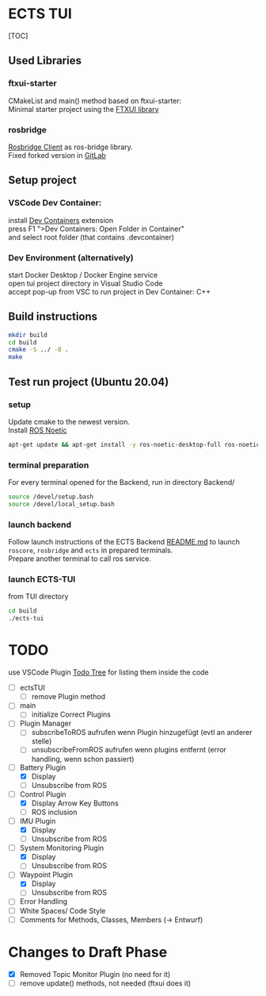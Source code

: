 # ECTS TUI
[TOC]

## Used Libraries

### ftxui-starter
CMakeList and main() method based on ftxui-starter:  
Minimal starter project using the [FTXUI library](https://github.com/ArthurSonzogni/ftxui)

### rosbridge
[Rosbridge Client](https://github.com/antoniocoratelli/rosbridge_client_cpp/tree/v2018/) as ros-bridge library. <br>
Fixed forked version in [GitLab](https://git.scc.kit.edu/pse-robot-monitoring/rosbridge_client_cpp.git)

## Setup project

### VSCode Dev Container:
install [Dev Containers](https://marketplace.visualstudio.com/items?itemName=ms-vscode-remote.remote-containers) extension <br>
press F1 ">Dev Containers: Open Folder in Container" <br>
and select root folder (that contains .devcontainer)

### Dev Environment (alternatively)
start Docker Desktop / Docker Engine service <br>
open tui project directory in Visual Studio Code <br>
accept pop-up from VSC to run project in Dev Container: C++

## Build instructions
```bash
mkdir build
cd build
cmake -S ../ -B .
make
```

## Test run project (Ubuntu 20.04)
### setup
Update cmake to the newest version. <br>
Install [ROS Noetic](http://wiki.ros.org/noetic/Installation/Ubuntu) <br>
```bash
apt-get update && apt-get install -y ros-noetic-desktop-full ros-noetic-rosbridge-server ros-noetic-catkin gdb iproute2 wireless-tools neovim 
```

### terminal preparation
For every terminal opened for the Backend, run in directory Backend/
```bash
source /devel/setup.bash
source /devel/local_setup.bash
```

### launch backend
Follow launch instructions of the ECTS Backend [README.md](https://git.scc.kit.edu/pse-robot-monitoring/pse/-/blob/main/README.md) to launch `roscore`, `rosbridge` and `ects` in prepared terminals. <br>
Prepare another terminal to call ros service.

### launch ECTS-TUI
from TUI directory
```bash
cd build
./ects-tui
```

# TODO
use VSCode Plugin [Todo Tree](https://marketplace.visualstudio.com/items?itemName=Gruntfuggly.todo-tree) for listing them inside the code
- [ ] ectsTUI
  - [ ] remove Plugin method
- [ ] main
  - [ ] initialize Correct Plugins
- [ ] Plugin Manager
  - [ ] subscribeToROS aufrufen wenn Plugin hinzugefügt (evtl an anderer stelle)
  - [ ] unsubscribeFromROS aufrufen wenn plugins entfernt (error handling, wenn schon passiert)
- [ ] Battery Plugin
  - [x] Display
  - [ ] Unsubscribe from ROS
- [ ] Control Plugin
  - [x] Display Arrow Key Buttons
  - [ ] ROS inclusion
- [ ] IMU Plugin
  - [x] Display
  - [ ] Unsubscribe from ROS
- [ ] System Monitoring Plugin
  - [x] Display
  - [ ] Unsubscribe from ROS
- [ ] Waypoint Plugin
  - [x] Display
  - [ ] Unsubscribe from ROS
- [ ] Error Handling
- [ ] White Spaces/ Code Style
- [ ] Comments for Methods, Classes, Members (-> Entwurf)

# Changes to Draft Phase
- [x] Removed Topic Monitor Plugin (no need for it)
- [ ] remove update() methods, not needed (ftxui does it)